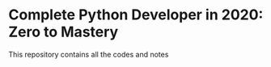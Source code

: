 # Complete Python Developer in 2020: Zero to Mastery

This repository contains all the codes and notes

